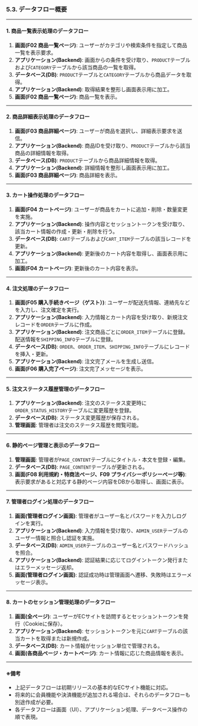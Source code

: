 ### 5.3. データフロー概要

---

#### 1. 商品一覧表示処理のデータフロー

1. **画面(F02 商品一覧ページ)**: ユーザーがカテゴリや検索条件を指定して商品一覧を表示要求。  
2. **アプリケーション(Backend)**: 画面からの条件を受け取り、`PRODUCT`テーブルおよび`CATEGORY`テーブルから該当商品の一覧を取得。  
3. **データベース(DB)**: `PRODUCT`テーブルと`CATEGORY`テーブルから商品データを取得。  
4. **アプリケーション(Backend)**: 取得結果を整形し画面表示用に加工。  
5. **画面(F02 商品一覧ページ)**: 商品一覧を表示。

---

#### 2. 商品詳細表示処理のデータフロー

1. **画面(F03 商品詳細ページ)**: ユーザーが商品を選択し、詳細表示要求を送信。  
2. **アプリケーション(Backend)**: 商品IDを受け取り、`PRODUCT`テーブルから該当商品の詳細情報を取得。  
3. **データベース(DB)**: `PRODUCT`テーブルから商品詳細情報を取得。  
4. **アプリケーション(Backend)**: 詳細情報を整形し画面表示用に加工。  
5. **画面(F03 商品詳細ページ)**: 商品詳細を表示。

---

#### 3. カート操作処理のデータフロー

1. **画面(F04 カートページ)**: ユーザーが商品をカートに追加・削除・数量変更を実施。  
2. **アプリケーション(Backend)**: 操作内容とセッショントークンを受け取り、該当カート情報の作成・更新・削除を行う。  
3. **データベース(DB)**: `CART`テーブルおよび`CART_ITEM`テーブルの該当レコードを更新。  
4. **アプリケーション(Backend)**: 更新後のカート内容を取得し、画面表示用に加工。  
5. **画面(F04 カートページ)**: 更新後のカート内容を表示。

---

#### 4. 注文処理のデータフロー

1. **画面(F05 購入手続きページ（ゲスト）)**: ユーザーが配送先情報、連絡先などを入力し、注文確定を実行。  
2. **アプリケーション(Backend)**: 入力情報とカート内容を受け取り、新規注文レコードを`ORDER`テーブルに作成。  
3. **アプリケーション(Backend)**: 注文商品ごとに`ORDER_ITEM`テーブルに登録。配送情報を`SHIPPING_INFO`テーブルに登録。  
4. **データベース(DB)**: `ORDER`、`ORDER_ITEM`、`SHIPPING_INFO`テーブルにレコードを挿入・更新。  
5. **アプリケーション(Backend)**: 注文完了メールを生成し送信。  
6. **画面(F06 購入完了ページ)**: 注文完了メッセージを表示。

---

#### 5. 注文ステータス履歴管理のデータフロー

1. **アプリケーション(Backend)**: 注文のステータス変更時に`ORDER_STATUS_HISTORY`テーブルに変更履歴を登録。  
2. **データベース(DB)**: ステータス変更履歴が保存される。  
3. **管理画面**: 管理者は注文のステータス履歴を閲覧可能。

---

#### 6. 静的ページ管理と表示のデータフロー

1. **管理画面**: 管理者が`PAGE_CONTENT`テーブルにタイトル・本文を登録・編集。  
2. **データベース(DB)**: `PAGE_CONTENT`テーブルが更新される。  
3. **画面(F08 利用規約・特商法ページ、F09 プライバシーポリシーページ等)**: 表示要求があると対応する静的ページ内容をDBから取得し、画面に表示。

---

#### 7. 管理者ログイン処理のデータフロー

1. **画面(管理者ログイン画面)**: 管理者がユーザー名とパスワードを入力しログインを実行。  
2. **アプリケーション(Backend)**: 入力情報を受け取り、`ADMIN_USER`テーブルのユーザー情報と照合し認証を実施。  
3. **データベース(DB)**: `ADMIN_USER`テーブルのユーザー名とパスワードハッシュを照合。  
4. **アプリケーション(Backend)**: 認証結果に応じてログイントークン発行またはエラーメッセージ返却。  
5. **画面(管理者ログイン画面)**: 認証成功時は管理画面へ遷移、失敗時はエラーメッセージ表示。

---

#### 8. カートのセッション管理処理のデータフロー

1. **画面(全ページ)**: ユーザーがECサイトを訪問するとセッショントークンを発行（Cookieに保存）。  
2. **アプリケーション(Backend)**: セッショントークンを元に`CART`テーブルの該当カートを取得または新規作成。  
3. **データベース(DB)**: カート情報がセッション単位で管理される。  
4. **画面(各商品ページ・カートページ)**: カート情報に応じた商品情報を表示。

---

#### ※備考  
- 上記データフローは初期リリースの基本的なECサイト機能に対応。  
- 将来的に会員機能や決済機能が追加される場合は、それらのデータフローも別途作成が必要。  
- 各データフローは画面（UI）、アプリケーション処理、データベース操作の順で表現。


